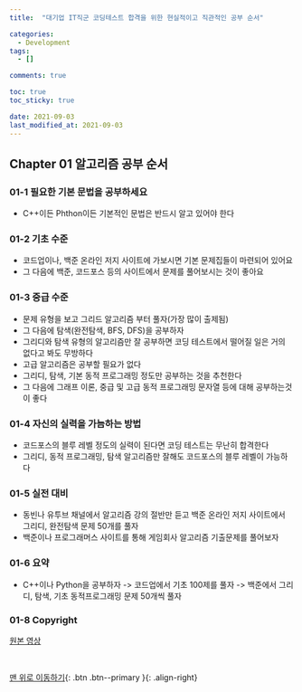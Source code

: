 ```yaml
---
title:  "대기업 IT직군 코딩테스트 합격을 위한 현실적이고 직관적인 공부 순서" 

categories:
  - Development
tags:
  - []

comments: true

toc: true
toc_sticky: true

date: 2021-09-03
last_modified_at: 2021-09-03
---
```


## Chapter 01 알고리즘 공부 순서

### 01-1 필요한 기본 문법을 공부하세요
- C++이든 Phthon이든 기본적인 문법은 반드시 알고 있어야 한다

### 01-2 기초 수준
- 코드업이나, 백준 온라인 저지 사이트에 가보시면 기본 문제집들이 마련되어 있어요
- 그 다음에 백준, 코드포스 등의 사이트에서 문제를 풀어보시는 것이 좋아요

### 01-3 중급 수준
- 문제 유형을 보고 그리드 알고리즘 부터 풀자(가장 많이 출제됨)
- 그 다음에 탐색(완전탐색, BFS, DFS)을 공부하자
- 그리디와 탐색 유형의 알고리즘만 잘 공부하면 코딩 테스트에서 떨어질 일은 거의 없다고 봐도 무방하다
- 고급 알고리즘은 공부할 필요가 없다
- 그리디, 탐색, 기본 동적 프로그래밍 정도만 공부하는 것을 추천한다
- 그 다음에 그래프 이론, 중급 및 고급 동적 프로그래밍 문자열 등에 대해 공부하는것이 좋다

### 01-4 자신의 실력을 가늠하는 방법
- 코드포스의 블루 레벨 정도의 실력이 된다면 코딩 테스트는 무난히 합격한다
- 그리디, 동적 프로그래밍, 탐색 알고리즘만 잘해도 코드포스의 블루 레벨이 가능하다

### 01-5 실전 대비
- 동빈나 유투브 채널에서 알고리즘 강의 절반만 듣고 백준 온라인 저지 사이트에서 그리디, 완전탐색 문제 50개를 풀자
- 백준이나 프로그래머스 사이트를 통해 게임회사 알고리즘 기출문제를 풀어보자

### 01-6 요약
- C++이나 Python을 공부하자 -> 코드업에서 기초 100제를 풀자 -> 백준에서 그리디, 탐색, 기초 동적프로그래밍 문제 50개씩 풀자

### 01-8 Copyright
[ 원본 영상 ](https://www.youtube.com/watch?v=ukkLCl9yBvE/)

<br>

[맨 위로 이동하기](#){: .btn .btn--primary }{: .align-right}